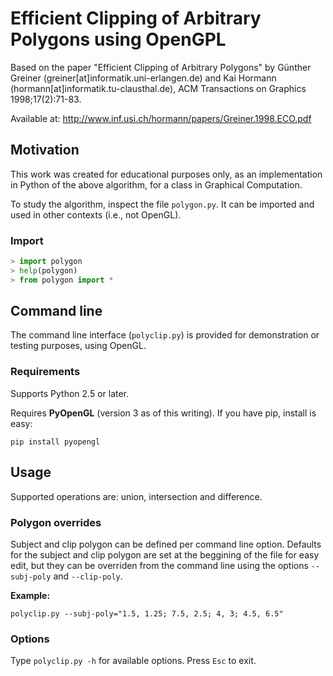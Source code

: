# Efficient Clipping of Arbitrary Polygons using OpenGPL

Based on the paper "Efficient Clipping of Arbitrary Polygons" by Günther Greiner (greiner[at]informatik.uni-erlangen.de) and Kai Hormann (hormann[at]informatik.tu-clausthal.de), ACM Transactions on Graphics 1998;17(2):71-83.

Available at: <http://www.inf.usi.ch/hormann/papers/Greiner.1998.ECO.pdf>


## Motivation

This work was created for educational purposes only, as an implementation in Python of the above algorithm, for a class in Graphical Computation.

To study the algorithm, inspect the file `polygon.py`. It can be imported and used in other contexts (i.e., not OpenGL).

### Import

```python
> import polygon
> help(polygon)
> from polygon import *
```


## Command line

The command line interface (`polyclip.py`) is provided for demonstration or testing purposes, using OpenGL.

### Requirements

Supports Python 2.5 or later.

Requires **PyOpenGL** (version 3 as of this writing). If you have pip, install is easy:

`pip install pyopengl`


## Usage

Supported operations are: union, intersection and difference.

### Polygon overrides

Subject and clip polygon can be defined per command line option. Defaults for the subject and clip polygon are set at the beggining of the file for easy edit, but they can be overriden from the command line using the options `--subj-poly` and `--clip-poly`.

**Example:**

`polyclip.py --subj-poly="1.5, 1.25; 7.5, 2.5; 4, 3; 4.5, 6.5"`

### Options

Type `polyclip.py -h` for available options. Press `Esc` to exit.

